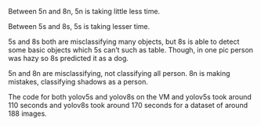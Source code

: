 Between 5n and 8n, 5n is taking little less time.

 Between 5s and 8s, 5s  is taking lesser time.

5s and 8s both are misclassifying many objects, but 8s is able to detect some basic objects which 5s can’t such as table. Though, in one pic person was hazy so 8s predicted it as a dog.

5n and 8n are misclassifying, not classifying all person. 8n is making mistakes, classifying shadows as a person.

The code for both yolov5s and yolov8s on the VM and yolov5s took around 110 seconds and yolov8s took around 170 seconds for a dataset of around 188 images.
